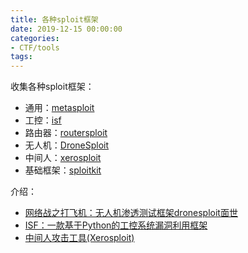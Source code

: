 ```yaml
---
title: 各种sploit框架
date: 2019-12-15 00:00:00
categories:
- CTF/tools
tags: 
---
```



收集各种sploit框架：

- 通用：[metasploit](https://github.com/rapid7/metasploit-framework)
- 工控：[isf](https://github.com/dark-lbp/isf)
- 路由器：[routersploit](https://github.com/threat9/routersploit)
- 无人机：[DroneSploit](https://github.com/dhondta/dronesploit)
- 中间人：[xerosploit](https://github.com/LionSec/xerosploit)
- 基础框架：[sploitkit](https://github.com/dhondta/sploitkit)

介绍：

- [网络战之打飞机：无人机渗透测试框架dronesploit面世](https://www.freebuf.com/column/222636.html)
- [ISF：一款基于Python的工控系统漏洞利用框架](https://www.freebuf.com/sectool/157443.html)
- [中间人攻击工具(Xerosploit)](https://www.jianshu.com/p/65a791254ea9)